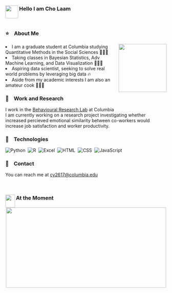 ### Hello I am Cho Laam <img src="https://media.giphy.com/media/gM5qFksULw54NMWyry/giphy.gif" width="40" height="40" img align="left"/>
</br>

### ⭐&nbsp;&nbsp;&nbsp; About Me 
<img src="https://tenor.com/view/cat-computer-typing-working-funny-cats-gif-12030261.gif" width="150" height="150" img align="right" />
<li>I am a graduate student at Columbia studying Quantitative Methods in the Social Sciences 👩🏻‍🎓 
</br><li> Taking classes in Bayesian Statistics, Adv Machine Learning, and Data Visualization 👩🏻‍💻 
</br><li> Aspiring data scientist, seeking to solve real world problems by leveraging big data 🔥 
</br><li> Aside from my academic interests I am also an amateur cook 👩🏻‍🍳 

### 📂&nbsp;&nbsp;&nbsp; Work and Research
I work in the [Behavioural Research Lab](https://www8.gsb.columbia.edu/behaviorlab/) at Columbia 
</br>I am currently working on a research project investigating whether increased percieved emotional similarity between co-workers would increase job satisfaction and worker productivity. 

### 🧰&nbsp;&nbsp;&nbsp; Technologies
![Python](https://img.shields.io/badge/python-3670A0?style=plastic&logo=python&logoColor=ffdd54)&nbsp; ![R](https://img.shields.io/badge/R-276DC3?style=plastic&logo=r&logoColor=white.svg)&nbsp; ![Excel](https://img.shields.io/badge/Microsoft_Excel-217346?style=plastic&logo=microsoft-excel&logoColor=white.svg)&nbsp; ![HTML](https://img.shields.io/badge/HTML5-E34F26?style=plastic&logo=html5&logoColor=white)&nbsp; ![CSS](https://img.shields.io/badge/CSS-239120?&style=plastic&logo=css3&logoColor=white)&nbsp; ![JavaScript](https://img.shields.io/badge/JavaScript-323330?style=plastic&logo=javascript&logoColor=F7DF1E)

### 📧&nbsp;&nbsp;&nbsp; Contact
You can reach me at cy2617@columbia.edu

</br>

### At the Moment <img src="https://media.giphy.com/media/h7iwdwDAAhrAcpG41n/giphy.gif" width="30" height="40" img align="left"/>
<!-- <p align="center"><i> defrostig after a fridgid witer </i></p> -->
<!-- <p align="center"> <img src="https://tenor.com/view/this-is-fine-fire-coffee-dog-gif-10959043.gif" width="500" height="250" /> </p> -->
<p align="center"> <img src="https://tenor.com/view/hh-whta-uout-gif-22206643" width="500" height="250" /> </p>




